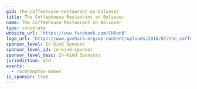 ```yaml
---
gid: the-coffeehouse-restaurant-on-bolsover
title: The Coffeehouse Restaurant on Bolsover
name: The Coffeehouse Restaurant on Bolsover
type: corporate
website_url: 'https://www.facebook.com/CHRonB'
logo_url: 'https://www.govhack.org/wp-content/uploads/2016/07/the_coffeehouse_restaurant_on_bolsover.png'
sponsor_level: In Kind Sponsor
sponsor_level_id: in-kind-sponsor
sponsor_level_desc: In-Kind Sponsors
jurisdiction: qld
events:
  - rockhampton-maker
is_sponsor: true
---
```

